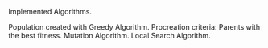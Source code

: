 Implemented Algorithms.

Population created with Greedy Algorithm.
Procreation criteria: Parents with the best fitness.
Mutation Algorithm.
Local Search Algorithm.
